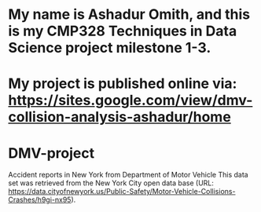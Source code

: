 # My name is Ashadur Omith, and this is my CMP328 Techniques in Data Science project milestone 1-3.
# My project is published online via: https://sites.google.com/view/dmv-collision-analysis-ashadur/home

# DMV-project
 

Accident reports in New York from Department of Motor Vehicle
This data set was retrieved from the New York City open data base (URL: https://data.cityofnewyork.us/Public-Safety/Motor-Vehicle-Collisions-Crashes/h9gi-nx95).


